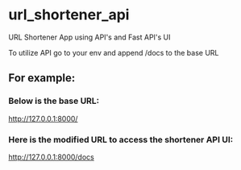 # url_shortener_api
URL Shortener App using API's and Fast API's UI

To utilize API go to your env and append /docs to the base URL

## For example:
### Below is the base URL:
http://127.0.0.1:8000/ 

### Here is the modified URL to access the shortener API UI:
http://127.0.0.1:8000/docs
